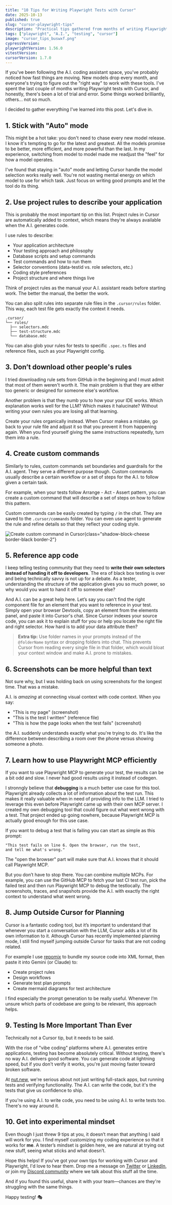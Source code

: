 ```yaml
---
title: "10 Tips for Writing Playwright Tests with Cursor"
date: 2025-10-13
published: true
slug: "cursor-playwright-tips"
description: "Practical tips gathered from months of writing Playwright tests with Cursor. Learn how to use project rules, workflows, screenshots, and MCP for better test automation."
tags: ["playwright", "A.I.", "testing", "cursor"]
image: "cursor_tips_buswxf.png"
cypressVersion:
playwrightVersion: 1.56.0
vitestVersion:
cursorVersion: 1.7.0
---
```


If you've been following the A.I. coding assistant space, you've probably noticed how fast things are moving. New models drop every month, and everyone's trying to figure out the "right way" to work with these tools. I've spent the last couple of months writing Playwright tests with Cursor, and honestly, there's been a lot of trial and error. Some things worked brilliantly, others... not so much.

I decided to gather everything I've learned into this post. Let's dive in.

## 1. Stick with "Auto" mode

This might be a hot take: you don't need to chase every new model release. I know it's tempting to go for the latest and greatest. All the models promise to be better, more efficient, and more powerful than the last. In my experience, switching from model to model made me readjust the "feel" for how a model operates.

I've found that staying in "auto" mode and letting Cursor handle the model selection works really well. You're not wasting mental energy on which model to use for which task. Just focus on writing good prompts and let the tool do its thing.

## 2. Use project rules to describe your application

This is probably the most important tip on this list. Project rules in Cursor are automatically added to context, which means they're always available when the A.I. generates code.

I use rules to describe:
- Your application architecture
- Your testing approach and philosophy
- Database scripts and setup commands
- Test commands and how to run them
- Selector conventions (data-testid vs. role selectors, etc.)
- Coding style preferences
- Project structure and where things live

Think of project rules as the manual your A.I. assistant reads before starting work. The better the manual, the better the work.

You can also split rules into separate rule files in the `.cursor/rules` folder. This way, each test file gets exactly the context it needs.

```treeview
.cursor/
└── rules/
  ├── selectors.mdc
  ├── test-structure.mdc
  └── database.mdc
```

You can also glob your rules for tests to specific `.spec.ts` files and reference files, such as your Playwright config.

## 3. Don’t download other people's rules

I tried downloading rule sets from GitHub in the beginning and I must admit that most of them weren't worth it. The main problem is that they are either too generic or designed for someone else's workflow.

Another problem is that they numb you to how your your IDE works. Which explanation works well for the LLM? Which makes it halucinate? Without writing your own rules you are losing all that learning.

Create your rules organically instead. When Cursor makes a mistake, go back to your rule file and adjust it so that you prevent it from happening again. When you find yourself giving the same instructions repeatedly, turn them into a rule.

## 4. Create custom commands

Similarly to rules, custom commands set boundaries and guardrails for the A.I. agent. They serve a different purpose though. Custom commands usually describe a certain workflow or a set of steps for the A.I. to follow given a certain task.

For example, when your tests follow Arrange - Act - Assert pattern, you can create a custom command that will describe a set of steps on how to follow this pattern.

Custom commands can be easily created by typing `/` in the chat. They are saved to the `.cursor/commands` folder. You can even use agent to generate the rule and refine details so that they reflect your coding style.

![Create custom command in Cursor](cursor_create_command.png){class="shadow-block-cheese border-black border-2"}

## 5. Reference app code

I keep telling testing community that they need to **write their own selectors instead of handing it off to developers**. The era of black box testing is over and being technically savvy is not up for a debate. As a tester, understanding the structure of the application gives you so much power, so why would you want to hand it off to someone else?

And A.I. can be a great help here. Let’s say you can't find the right component file for an element that you want to reference in your test. Simply open your browser Devtools, copy an element from the elements panel, and paste it into Cursor's chat. Since Cursor indexes your source code, you can ask it to explain stuff for you or help you locate the right file and right selector. How hard is to add your data attribute then?

> **Extra tip:** Use folder names in your prompts instead of the `@folderName` syntax or dropping folders into chat. This prevents Cursor from reading every single file in that folder, which would bloat your context window and make A.I. prone to mistakes.

## 6. Screenshots can be more helpful than text

Not sure why, but I was holding back on using screenshots for the longest time. That was a mistake.

A.I. is *amazing* at connecting visual context with code context. When you say:
- "This is my page" (screenshot)
- "This is the test I written" (reference file)
- "This is how the page looks when the test fails" (screenshot)

the A.I. suddenly understands exactly what you're trying to do. It's like the difference between describing a room over the phone versus showing someone a photo.

## 7. Learn how to use Playwright MCP efficiently

If you want to use Playwright MCP to generate your test, the results can be a bit odd and slow. I never had good results using it instead of codegen. 

I stronngly believe that **debugging** is a much better use case for this tool. Playwright already collects a lot of information about the test run. This makes it really valuable when in need of providing info to the LLM. I tried to leverage this even before Playwright came up with their own MCP server. I created my own debugging tool that could figure out what went wrong with a test. That project ended up going nowhere, because Playwright MCP is actually good enough for this use case.

If you want to debug a test that is failing you can start as simple as this prompt:
```plaintext
"This test fails on line 6. Open the browser, run the test,
and tell me what's wrong."
```

The "open the browser" part will make sure that A.I. knows that it should call Playwright MCP.

But you don’t have to stop there. You can combine multiple MCPs. For example, you can use the GitHub MCP to fetch your last CI test run, pick the failed test and then run Playwright MCP to debug the testlocally. The screenshots, traces, and snapshots provide the A.I. with exactly the right context to understand what went wrong.

## 8. Jump Outside Cursor for Planning

Cursor is a fantastic coding tool, but it’s important to understand that whenever you start a conversation with the LLM, Cursor adds a lot of its own information to it. Athough Cursor has recently implemented planning mode, I still find myself jumping outside Cursor for tasks that are not coding related.

For example I use [repomix](https://github.com/yamadashy/repomix) to bundle my source code into XML format, then paste it into Gemini (or Claude) to:
- Create project rules
- Design workflows
- Generate test plan prompts
- Create mermaid diagrams for test architecture

I find especially the prompt generation to be really useful. Whenever I’m unsure which parts of codebase are going to be relevant, this approach helps.

## 9. Testing Is More Important Than Ever

Technically not a Cursor tip, but it needs to be said.

With the rise of "vibe coding" platforms where A.I. generates entire applications, testing has become absolutely critical. Without testing, there's no way A.I. delivers good software. You can generate code at lightning speed, but if you don't verify it works, you're just moving faster toward broken software.

At [nut.new](https://nut.new), we're serious about not just writing full-stack apps, but running tests and verifying functionality. The A.I. can write the code, but it's the tests that give us confidence to ship.

If you're using A.I. to write code, you need to be using A.I. to write tests too. There's no way around it.

## 10. Get into experimental mindset

Even though I just threw 9 tips at you, it doesn’t mean that anything I said will work for you. I find myself customizing my coding experience so that it works for **me**. A tester’s mindset is golden here, we are natural at trying out new stuff, seeing what sticks and what doesn’t.

Hope this helps! If you've got your own tips for working with Cursor and Playwright, I'd love to hear them. Drop me a message on [Twitter](https://twitter.com/filip_hric) or [LinkedIn](https://www.linkedin.com/in/filip-hric/), or join my [Discord community](https://filiphric.com/discord) where we talk about this stuff all the time.

And if you found this useful, share it with your team—chances are they're struggling with the same things.

Happy testing! 🎭
